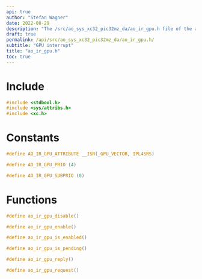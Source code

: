 ```yaml
---
api: true
author: "Stefan Wagner"
date: 2022-08-29
description: "The /src/ao_sys_xc32_pic32mz_da/ao_ir_gpu.h file of the ao real-time operating system."
draft: true
permalink: /api/src/ao_sys_xc32_pic32mz_da/ao_ir_gpu.h/
subtitle: "GPU interrupt"
title: "ao_ir_gpu.h"
toc: true
---
```


# Include

```c
#include <stdbool.h>
#include <sys/attribs.h>
#include <xc.h>
```

# Constants

```c
#define AO_IR_GPU_ATTRIBUTE __ISR(_GPU_VECTOR, IPL4SRS)
```

```c
#define AO_IR_GPU_PRIO (4)
```

```c
#define AO_IR_GPU_SUBPRIO (0)
```

# Functions

```c
#define ao_ir_gpu_disable()
```

```c
#define ao_ir_gpu_enable()
```

```c
#define ao_ir_gpu_is_enabled()
```

```c
#define ao_ir_gpu_is_pending()
```

```c
#define ao_ir_gpu_reply()
```

```c
#define ao_ir_gpu_request()
```
